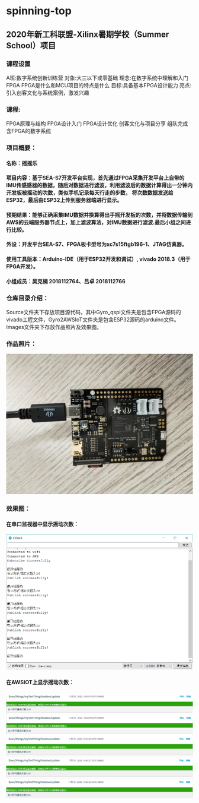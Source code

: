 # spinning-top
## 2020年新工科联盟-Xilinx暑期学校（Summer School）项目
### 课程设置
A班:数字系统创新训练营
对象:大三以下或零基础
理念:在数字系统中理解和入门FPGA
FPGA是什么和MCU项目的特点是什么
目标:具备基本FPGA设计能力
亮点:引入创客文化与系统案例，激发兴趣
### 课程:
FPGA原理与结构
FPGA设计入门
FPGA设计优化
创客文化与项目分享
组队完成含FPGA的数字系统

### 项目概要：
#### 名称：摇摇乐
#### 项目内容：基于SEA-S7开发平台实现，首先通过FPGA采集开发平台上自带的IMU传感感器的数据，随后对数据进行滤波，利用滤波后的数据计算得出一分钟内开发板被摇动的次数，类似手机记录每天行走的步数， 将次数数据发送给ESP32，最后由ESP32上传到服务器端进行显示。
#### 预期结果：能够正确采集IMU数据并换算得出手摇开发板的次数，并将数据传输到AWS的云端服务器节点上，加上滤波算法，对IMU数据进行滤波.最后小组之间进行比较。
#### 外设：开发平台SEA-S7、FPGA板卡型号为xc7s15ftgb196-1、JTAG仿真器。
#### 使用工具版本：Arduino-IDE（用于ESP32开发和调试）, vivado 2018.3（用于FPGA开发）。
#### 小组成员：吴克楠 2018112764、吕卓 2018112766

### 仓库目录介绍：
Source文件夹下存放项目源代码，其中Gyro_qspi文件夹是包含FPGA源码的vivado工程文件，Gyro2AWSIoT文件夹是包含ESP32源码的arduino文件。
Images文件夹下存放作品照片及效果图。

### 作品照片：
![image](https://github.com/thawne7/spinning-top/blob/master/Images/IMG20200801160327.jpg)
### 效果图：
#### 在串口监视器中显示摇动次数：
![image](https://github.com/thawne7/spinning-top/blob/master/Images/QQ%E5%9B%BE%E7%89%8720200801105400.png)
#### 在AWSIOT上显示摇动次数：
![image](https://github.com/thawne7/spinning-top/blob/master/Images/QQ%E5%9B%BE%E7%89%8720200801105422.png)
![image](https://github.com/thawne7/spinning-top/blob/master/Images/QQ%E5%9B%BE%E7%89%8720200801105419.png)
